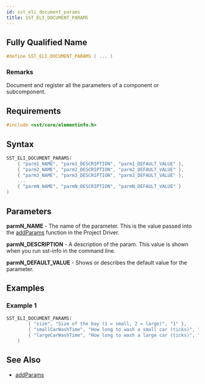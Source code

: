 ```yaml
---
id: sst_eli_document_params
title: SST_ELI_DOCUMENT_PARAMS
---
```

## Fully Qualified Name
```cpp
#define SST_ELI_DOCUMENT_PARAMS	( ... )	
```

### Remarks

Document and register all the parameters of a component or subcomponent.

## Requirements

```cpp
#include <sst/core/elementinfo.h>
```

## Syntax

```cpp
SST_ELI_DOCUMENT_PARAMS(
    { "parm1_NAME", "parm1_DESCRIPTION", "parm1_DEFAULT_VALUE" },
    { "parm2_NAME", "parm2_DESCRIPTION", "parm2_DEFAULT_VALUE" },
    { "parm3_NAME", "parm3_DESCRIPTION", "parm3_DEFAULT_VALUE" },
    ...
    { "parmN_NAME", "parmN_DESCRIPTION", "parmN_DEFAULT_VALUE" }
)
```

## Parameters

**parmN_NAME** - The name of the parameter. This is the value passed into the [addParams](projectDriver/component/addParams.md) function in the Project Driver.

**parmN_DESCRIPTION** - A description of the param. This value is shown when you run sst-info in the command line.

**parmN_DEFAULT_VALUE** - Shows or describes the default value for the parameter.

## Examples

### Example 1
```cpp
SST_ELI_DOCUMENT_PARAMS(
		{ "size", "Size of the bay (1 = small, 2 = large)", "1" },
		{ "smallCarWashTime", "How long to wash a small car (ticks)", "3" },
		{ "largeCarWashTime", "How long to wash a large car (ticks)", "5" }
	)
```

## See Also

- [addParams](projectDriver/component/addParams.md)
